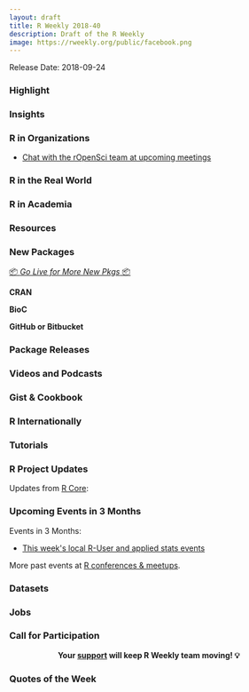 ```yaml
---
layout: draft
title: R Weekly 2018-40
description: Draft of the R Weekly
image: https://rweekly.org/public/facebook.png
---
```


Release Date: 2018-09-24

###  Highlight




### Insights


###  R in Organizations

+ [Chat with the rOpenSci team at upcoming meetings](https://ropensci.org/blog/2018/09/21/ropensci-at-meetings/)


### R in the Real World



###  R in Academia



###  Resources





###  New Packages

<p class="added-hostname"><a href="https://rweekly.org/live" target="_blank" class="externalLink">📦 <i>Go Live for More New Pkgs</i> 📦</a></p>

**CRAN**


**BioC**


**GitHub or Bitbucket**


### Package Releases


###  Videos and Podcasts



### Gist & Cookbook




### R Internationally




###  Tutorials






<!--<div class="post-more-begi
n"></div><div class="post-more-end"></div>-->

###  R Project Updates

Updates from [R Core](http://developer.r-project.org/blosxom.cgi/R-devel/NEWS):








###  Upcoming Events in 3 Months

Events in 3 Months:

+ [This week's local R-User and applied stats events](https://community.rstudio.com/c/irl)

More past events at [R conferences & meetups](https://conf.rweekly.org).

### Datasets




### Jobs




###  Call for Participation



<p class="hide-support added-hostname support-rweekly" style="text-align: center;font-weight: bold;">Your <a class="non-visited externalLink" href="https://www.patreon.com/rweekly" onclick="pas(this)">support</a> will keep R Weekly team moving! 💡</p>

###  Quotes of the Week

